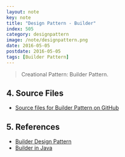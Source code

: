 ```yaml
---
layout: note
key: note
title: "Design Pattern - Builder"
index: 505
category: designpattern
image: /note/designpattern.png
date: 2016-05-05
postdate: 2016-05-05
tags: [Builder Pattern]
---
```


> Creational Pattern: Builder Pattern.


## 4. Source Files
* [Source files for Builder Pattern on GitHub](https://github.com/jojozhuang/design-patterns-java/tree/master/design-pattern-builder)

## 5. References
* [Builder Design Pattern](https://sourcemaking.com/design_patterns/builder)
* [Builder in Java](https://sourcemaking.com/design_patterns/builder/java/2)
